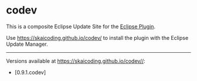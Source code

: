 # codev
This is a composite Eclipse Update Site for the [Eclipse Plugin](https://github.com/skcc-cloud-ai-tech/ai-coding-plugin/).

Use <https://skaicoding.github.io/codev/> to install the plugin with the Eclipse Update Manager.

----

Versions available at <https://skaicoding.github.io/codev//>:

  * [0.9.1.codev]
